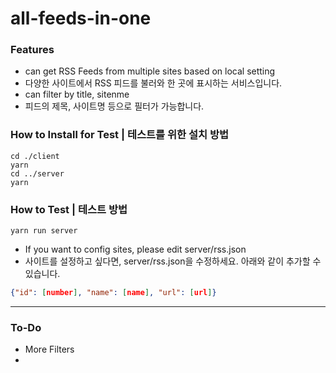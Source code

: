 # all-feeds-in-one

### Features
* can get RSS Feeds from multiple sites based on local setting
* 다양한 사이트에서 RSS 피드를 불러와 한 곳에 표시하는 서비스입니다.
* can filter by title, sitenme 
* 피드의 제목, 사이트명 등으로 필터가 가능합니다.

### How to Install for Test | 테스트를 위한 설치 방법
```
cd ./client 
yarn  
cd ../server
yarn 
```
### How to Test | 테스트 방법
```
yarn run server
```
* If you want to config sites, please edit server/rss.json
* 사이트를 설정하고 싶다면, server/rss.json을 수정하세요. 아래와 같이 추가할 수 있습니다.
```json
{"id": [number], "name": [name], "url": [url]}
```

---
### To-Do
* More Filters
* 
